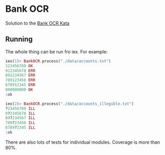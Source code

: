 # Bank OCR

Solution to the [Bank OCR Kata](https://codingdojo.org/kata/BankOCR/)

## Running

The whole thing can be run fro iex. For example:

```elixir
iex(1)> BankOCR.process("./data/accounts.txt")
123456789 OK
912345678 ERR
891234567 ERR
789123456 ERR
678912345 ERR
000000000 OK
:ok

iex(2)> BankOCR.process("./data/accounts_illegible.txt")
?23456789 ILL
9?2345678 ILL
89?234567 ILL
789?23456 ILL
6789?2345 ILL
:ok
```

There are also lots of tests for individual modules. Coverage is more than 80%.

